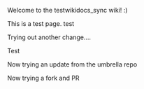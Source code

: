 Welcome to the testwikidocs_sync wiki!   :)

This is a test page. test

Trying out another change....

Test

Now trying an update from the umbrella repo

Now trying a fork and PR
